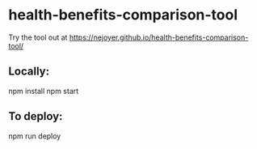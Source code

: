 # health-benefits-comparison-tool

Try the tool out at https://nejoyer.github.io/health-benefits-comparison-tool/

## Locally:
npm install
npm start

## To deploy: 
npm run deploy